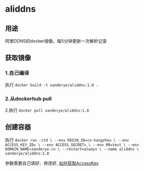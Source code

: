 # aliddns

## 用途
阿里DDNS的docker镜像，每5分钟更新一次解析记录

## 获取镜像

### 1.自己编译
执行 `docker build -t xanderye/aliddns:1.0 .`

### 2.从dockerhub pull
2.执行 `docker pull xanderye/aliddns:1.0`

## 创建容器
执行
`docker run -itd \
--env REGIN_ID=cn-hangzhou \
--env ACCESS_KEY_ID= \
--env ACCESS_SECRET= \
--env RR=test \
--env DOMAIN_NAME=xanderye.cn \
--restart=always \
--name aliddns \
xanderye/aliddns:1.0`

参数需要自己填好、修改好, [如何获取AccessKey](https://help.aliyun.com/knowledge_detail/48699.html)
